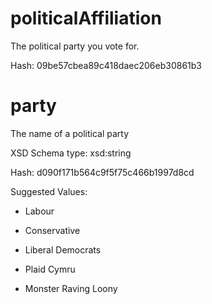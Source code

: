 # politicalAffiliation

 The political party you vote for.

 Hash: 09be57cbea89c418daec206eb30861b3

# party

 The name of a political party

 XSD Schema type: xsd:string

 Hash: d090f171b564c9f5f75c466b1997d8cd


 Suggested Values:

* Labour

* Conservative

* Liberal Democrats

* Plaid Cymru

* Monster Raving Loony